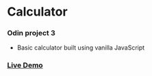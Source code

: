 # Calculator

### Odin project 3
- Basic calculator built using vanilla JavaScript

### [Live Demo](https://nhaatn.github.io/JS-Calculator/)